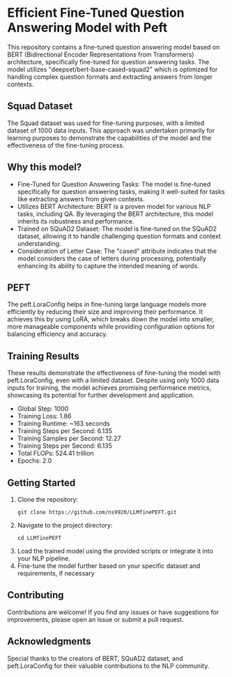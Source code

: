 <div>
    <h1>Efficient Fine-Tuned Question Answering Model with Peft</h1>
    <p>This repository contains a fine-tuned question answering model based on BERT (Bidirectional Encoder Representations from Transformers) architecture, specifically fine-tuned for question answering tasks. The model utilizes "deepset/bert-base-cased-squad2" which is optimized for handling complex question formats and extracting answers from longer contexts.</p>
    <h2>Squad Dataset</h2>
    <p>The Squad dataset was used for fine-tuning purposes, with a limited dataset of 1000 data inputs. This approach was undertaken primarily for learning purposes to demonstrate the capabilities of the model and the effectiveness of the fine-tuning process.</p> 
    <h2>Why this model?</h2>
    <ul>
        <li>Fine-Tuned for Question Answering Tasks: The model is fine-tuned specifically for question answering tasks, making it well-suited for tasks like extracting answers from given contexts.</li>
        <li>Utilizes BERT Architecture: BERT is a proven model for various NLP tasks, including QA. By leveraging the BERT architecture, this model inherits its robustness and performance.</li>
        <li>Trained on SQuAD2 Dataset: The model is fine-tuned on the SQuAD2 dataset, allowing it to handle challenging question formats and context understanding.</li>
        <li>Consideration of Letter Case: The "cased" attribute indicates that the model considers the case of letters during processing, potentially enhancing its ability to capture the intended meaning of words.</li>
    </ul>  
    <h2>PEFT</h2>
    <p>The peft.LoraConfig helps in fine-tuning large language models more efficiently by reducing their size and improving their performance. It achieves this by using LoRA, which breaks down the model into smaller, more manageable components while providing configuration options for balancing efficiency and accuracy.</p>   
    <h2>Training Results</h2>
    <p>These results demonstrate the effectiveness of fine-tuning the model with peft.LoraConfig, even with a limited dataset. Despite using only 1000 data inputs for training, the model achieves promising performance metrics, showcasing its potential for further development and application.</p>
    <ul>
        <li>Global Step: 1000</li>
        <li>Training Loss: 1.86</li>
        <li>Training Runtime: ~163 seconds</li>
        <li>Training Steps per Second: 6.135</li>
        <li>Training Samples per Second: 12.27</li>
        <li>Training Steps per Second: 6.135</li>
        <li>Total FLOPs: 524.41 trillion</li>
        <li>Epochs: 2.0</li>
    </ul>
    <h2>Getting Started</h2>
    <ol>
        <li>Clone the repository:
            <pre><code>git clone https://github.com/ns9920/LLMfinePEFT.git</code></pre>
        </li>
        <li>Navigate to the project directory:
            <pre><code>cd LLMfinePEFT</code></pre>
        </li>
        <li>Load the trained model using the provided scripts or integrate it into your NLP pipeline.</li>
        <li>Fine-tune the model further based on your specific dataset and requirements, if necessary</li>
    </ol>
    <h2>Contributing</h2>
    <p>Contributions are welcome! If you find any issues or have suggestions for improvements, please open an issue or submit a pull request.</p>
    <h2>Acknowledgments</h2>
    <p>Special thanks to the creators of BERT, SQuAD2 dataset, and peft.LoraConfig for their valuable contributions to the NLP community.</p>
</div>

